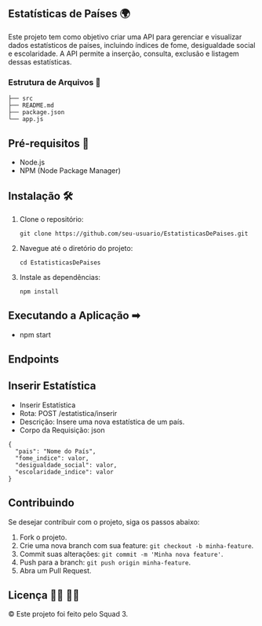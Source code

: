 ## Estatísticas de Países 🌍

Este projeto tem como objetivo criar uma API para gerenciar e visualizar dados estatísticos de países, incluindo índices de fome, desigualdade social e escolaridade. A API permite a inserção, consulta, exclusão e listagem dessas estatísticas.

### Estrutura de Arquivos 📄


```
├── src
├── README.md
├── package.json
└── app.js
```


## Pré-requisitos 🔧

- Node.js
- NPM (Node Package Manager)

## Instalação 🛠

1. Clone o repositório:

   ```
   git clone https://github.com/seu-usuario/EstatisticasDePaises.git
   ```

2. Navegue até o diretório do projeto:

   ```
   cd EstatisticasDePaises
   ```
   
3. Instale as dependências:

   ```
   npm install
   ```


## Executando a Aplicação &#x27A1;

- npm start

## Endpoints

## Inserir Estatística

- Inserir Estatística
- Rota: POST /estatistica/inserir
- Descrição: Insere uma nova estatística de um país.
- Corpo da Requisição: json

```
{
  "pais": "Nome do País",
  "fome_indice": valor,
  "desigualdade_social": valor,
  "escolaridade_indice": valor
}
```

## Contribuindo

Se desejar contribuir com o projeto, siga os passos abaixo:

1. Fork o projeto.
2. Crie uma nova branch com sua feature: `git checkout -b minha-feature`.
3. Commit suas alterações: `git commit -m 'Minha nova feature'`.
4. Push para a branch: `git push origin minha-feature`.
5. Abra um Pull Request.

## Licença &#x1F469;&#x1F3FF; &#x1F468;&#x1F3FF;

© Este projeto foi feito pelo Squad 3. 
